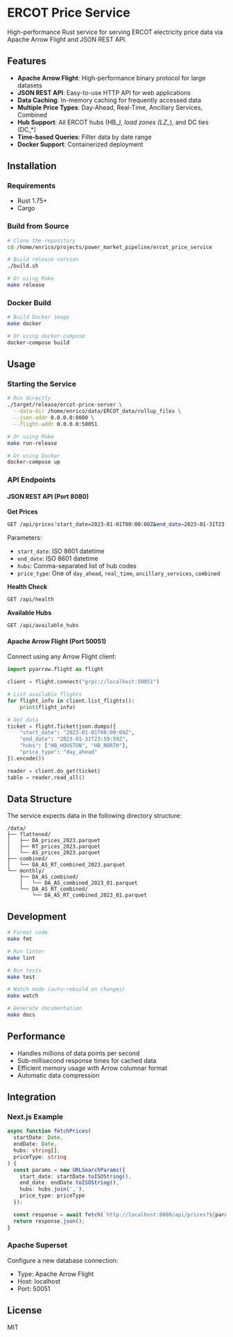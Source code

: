 # ERCOT Price Service

High-performance Rust service for serving ERCOT electricity price data via Apache Arrow Flight and JSON REST API.

## Features

- **Apache Arrow Flight**: High-performance binary protocol for large datasets
- **JSON REST API**: Easy-to-use HTTP API for web applications
- **Data Caching**: In-memory caching for frequently accessed data
- **Multiple Price Types**: Day-Ahead, Real-Time, Ancillary Services, Combined
- **Hub Support**: All ERCOT hubs (HB_*), load zones (LZ_*), and DC ties (DC_*)
- **Time-based Queries**: Filter data by date range
- **Docker Support**: Containerized deployment

## Installation

### Requirements

- Rust 1.75+
- Cargo

### Build from Source

```bash
# Clone the repository
cd /home/enrico/projects/power_market_pipeline/ercot_price_service

# Build release version
./build.sh

# Or using Make
make release
```

### Docker Build

```bash
# Build Docker image
make docker

# Or using docker-compose
docker-compose build
```

## Usage

### Starting the Service

```bash
# Run directly
./target/release/ercot-price-server \
  --data-dir /home/enrico/data/ERCOT_data/rollup_files \
  --json-addr 0.0.0.0:8080 \
  --flight-addr 0.0.0.0:50051

# Or using Make
make run-release

# Or using Docker
docker-compose up
```

### API Endpoints

#### JSON REST API (Port 8080)

**Get Prices**
```bash
GET /api/prices?start_date=2023-01-01T00:00:00Z&end_date=2023-01-31T23:59:59Z&hubs=HB_HOUSTON,HB_NORTH&price_type=day_ahead
```

Parameters:
- `start_date`: ISO 8601 datetime
- `end_date`: ISO 8601 datetime
- `hubs`: Comma-separated list of hub codes
- `price_type`: One of `day_ahead`, `real_time`, `ancillary_services`, `combined`

**Health Check**
```bash
GET /api/health
```

**Available Hubs**
```bash
GET /api/available_hubs
```

#### Apache Arrow Flight (Port 50051)

Connect using any Arrow Flight client:

```python
import pyarrow.flight as flight

client = flight.connect("grpc://localhost:50051")

# List available flights
for flight_info in client.list_flights():
    print(flight_info)

# Get data
ticket = flight.Ticket(json.dumps({
    "start_date": "2023-01-01T00:00:00Z",
    "end_date": "2023-01-31T23:59:59Z",
    "hubs": ["HB_HOUSTON", "HB_NORTH"],
    "price_type": "day_ahead"
}).encode())

reader = client.do_get(ticket)
table = reader.read_all()
```

## Data Structure

The service expects data in the following directory structure:

```
/data/
├── flattened/
│   ├── DA_prices_2023.parquet
│   ├── RT_prices_2023.parquet
│   └── AS_prices_2023.parquet
├── combined/
│   └── DA_AS_RT_combined_2023.parquet
└── monthly/
    ├── DA_AS_combined/
    │   └── DA_AS_combined_2023_01.parquet
    └── DA_AS_RT_combined/
        └── DA_AS_RT_combined_2023_01.parquet
```

## Development

```bash
# Format code
make fmt

# Run linter
make lint

# Run tests
make test

# Watch mode (auto-rebuild on changes)
make watch

# Generate documentation
make docs
```

## Performance

- Handles millions of data points per second
- Sub-millisecond response times for cached data
- Efficient memory usage with Arrow columnar format
- Automatic data compression

## Integration

### Next.js Example

```typescript
async function fetchPrices(
  startDate: Date,
  endDate: Date,
  hubs: string[],
  priceType: string
) {
  const params = new URLSearchParams({
    start_date: startDate.toISOString(),
    end_date: endDate.toISOString(),
    hubs: hubs.join(','),
    price_type: priceType
  });

  const response = await fetch(`http://localhost:8080/api/prices?${params}`);
  return response.json();
}
```

### Apache Superset

Configure a new database connection:
- Type: Apache Arrow Flight
- Host: localhost
- Port: 50051

## License

MIT